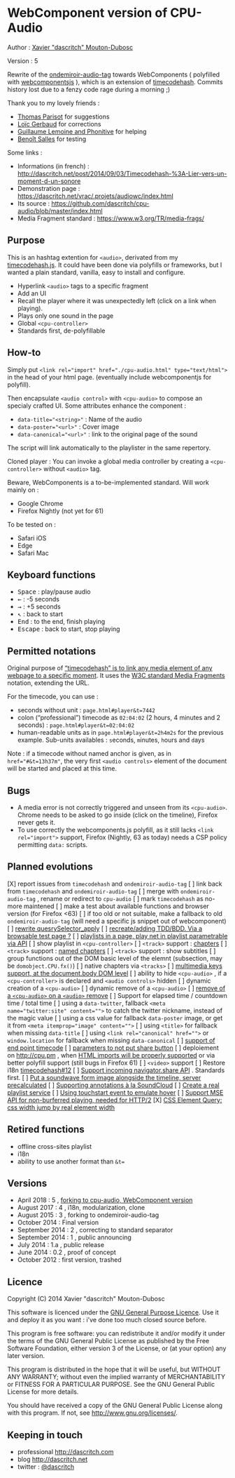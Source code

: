 WebComponent version of CPU-Audio
=================================

Author :  [Xavier "dascritch" Mouton-Dubosc](http://dascritch.com)

Version : 5

Rewrite of the [ondemiroir-audio-tag](https://github.com/dascritch/ondemiroir-audio-tag) towards WebComponents ( polyfilled with [webcomponentsjs](https://github.com/webcomponents/webcomponentsjs) ), which is an extension of [timecodehash](https://github.com/dascritch/timecodehash). Commits history lost due to a fenzy code rage during a morning ;)

Thank you to my lovely friends :
* [Thomas Parisot](https://oncletom.io/) for suggestions
* [Loïc Gerbaud](https://github.com/chibani) for corrections
* [Guillaume Lemoine and Phonitive](http://www.phonitive.fr/) for helping
* [Benoît Salles](https://twitter.com/infestedgrunt) for testing

Some links :
* Informations (in french) : <http://dascritch.net/post/2014/09/03/Timecodehash-%3A-Lier-vers-un-moment-d-un-sonore>
* Demonstration page : https://dascritch.net/vrac/.projets/audiowc/index.html
* Its source : https://github.com/dascritch/cpu-audio/blob/master/index.html
* Media Fragment standard : https://www.w3.org/TR/media-frags/

Purpose
-------

This is an hashtag extention for `<audio>`, derivated from my [timecodehash.js](https://github.com/dascritch/timecodehash). It could have been done via polyfills or frameworks, but I wanted a plain standard, vanilla, easy to install and configure.

* Hyperlink `<audio>` tags to a specific fragment
* Add an UI
* Recall the player where it was unexpectedly left (click on a link when playing).
* Plays only one sound in the page
* Global `<cpu-controller>` 
* Standards first, de-polyfillable

How-to
------

Simply put `<link rel="import" href="./cpu-audio.html" type="text/html">` in the head of your html page. (eventually include webcomponentjs for polyfill).

Then encapsulate  `<audio control>` with `<cpu-audio>` to compose an specialy crafted UI. Some attributes enhance the component :

* `data-title="<string>"` : Name of the audio
* `data-poster="<url>"` : Cover image
* `data-canonical="<url>"` : link to the original page of the sound

The script will link automatically to the playlister in the same repertory.

Cloned player : You can invoke a global media controller by creating a `<cpu-controller>` without `<audio>` tag.

Beware, WebComponents is a to-be-implemented standard. Will work mainly on : 

* Google Chrome
* Firefox Nightly (not yet for 61)

To be tested on :

* Safari iOS
* Edge
* Safari Mac

Keyboard functions
------------------

* <kbd>Space</kbd> : play/pause audio
* <kbd>←</kbd> : -5 seconds
* <kbd>→</kbd> : +5 seconds
* <kbd>↖</kbd> : back to start
* <kbd>End</kbd> : to the end, finish playing
* <kbd>Escape</kbd> : back to start, stop playing

Permitted notations
-------------------

Original purpose of [“timecodehash” is to link any media element of any webpage to a specific moment](https://github.com/dascritch/timecodehash). It uses the [W3C standard Media Fragments](https://www.w3.org/TR/media-frags/) notation, extending the URL. 

For the timecode, you can use :

* seconds without unit : `page.html#player&t=7442`
* colon (“professional”) timecode as `02:04:02` (2 hours, 4 minutes and 2 seconds) : `page.html#player&t=02:04:02`
* human-readable units as in `page.html#player&t=2h4m2s` for the previous example. Sub-units availables : `s`econds, `m`inutes, `h`ours and `d`ays

Note : if a timecode without named anchor is given, as in `href="#&t=13h37m"`, the very first `<audio controls>` element of the document will be started and placed at this time.

Bugs
----

- A media error is not correctly triggered and unseen from its  `<cpu-audio>`. Chrome needs to be asked to go inside (click on the timeline), Firefox never gets it.
- To use correctly the webcomponents.js polyfill, as it still lacks `<link rel="import">` support, Firefox (Nightly, 63 as today) needs a CSP policy permitting `data:` scripts.

Planned evolutions
------------------

[X] report issues from `timecodehash` and `ondemiroir-audio-tag`
[ ] link back from `timecodehash` and `ondemiroir-audio-tag`
[ ] merge with `ondemiroir-audio-tag` , rename or redirect to `cpu-audio`
[ ] mark `timecodehash` as no-more maintened
[ ] make a test about available functions and browser version (for Firefox <63)
[ ] if too old or not suitable, make a fallback to old `ondemiroir-audio-tag` (will need a specific js snippet out of webcomponent)
[ ] [rewrite quesrySelector_apply](https://github.com/dascritch/ondemiroir-audio-tag/issues/51)
[ ] [recreate/adding TDD/BDD.  Via a browsable test page ?](https://github.com/dascritch/ondemiroir-audio-tag/issues/35)
[ ] [playlists in a page, play net in playlist parametrable via API](https://github.com/dascritch/ondemiroir-audio-tag/issues/47)
[ ] show playlist in `<cpu-controller>`
[ ] `<track>` support : [chapters](https://github.com/dascritch/timecodehash/issues/1)
[ ] `<track>` support : [named chapters](https://github.com/dascritch/ondemiroir-audio-tag/issues/9)
[ ] `<track>` support : show subtitles 
[ ] group functions out of the DOM basic level of the elemnt (subsection, may be `domobject.CPU.fx()`)
[ ] native chapters via `<tracks>`
[ ] [multimedia keys support, at the document.body DOM level](https://github.com/dascritch/ondemiroir-audio-tag/issues/57)
[ ] ability to hide `<cpu-audio>` , if a `<cpu-controller>` is declared and `<audio controls>` hidden
[ ] dynamic creation of a `<cpu-audio>`
[ ] dynamic remove of a `<cpu-audio>`
[ ] [remove of a `<cpu-audio>` on a `<audio>` remove](https://github.com/dascritch/ondemiroir-audio-tag/issues/8)
[ ] Support for elapsed time / countdown time / total time
[ ] using a `data-twitter`, fallback `<meta name="twitter:site" content="">` to catch the twitter nickname, instead of the magic value
[ ] using a css value for fallback `data-poster` image, or get it from `<meta itemprop="image" content="">`
[ ] using `<title>` for fallback when missing `data-title`
[ ] using `<link rel="canonical" href="">` or `window.location` for fallback when missing `data-canonical`
[ ] [support of end point timecode](https://github.com/dascritch/ondemiroir-audio-tag/issues/25)
[ ] [parameters to not put share button](https://github.com/dascritch/ondemiroir-audio-tag/issues/26)
[ ] deploiement on <http://cpu.pm> , when [HTML imports will be properly supported](https://caniuse.com/#feat=imports) or via better polyfill support (still bugs in Firefox 61)
[ ] `<video>` support
[ ] Restore i18n [timecodehash#12](https://github.com/dascritch/timecodehash/issues/12)
[ ] [Support incoming navigator.share API](https://github.com/dascritch/ondemiroir-audio-tag/issues/55) . Standards first.
[ ] [Put a soundwave form image alongside the timeline, server precalculated](https://github.com/dascritch/ondemiroir-audio-tag/issues/52)
[ ] [Supporting annotations à la SoundCloud](https://github.com/dascritch/ondemiroir-audio-tag/issues/29)
[ ] [Create a real playlist service](https://github.com/dascritch/ondemiroir-audio-tag/issues/42)
[ ] [Using touchstart event to emulate hover](https://github.com/dascritch/ondemiroir-audio-tag/issues/37)
[ ] [Support MSE API for non-burferred playing, needed for HTTP/2](https://github.com/dascritch/ondemiroir-audio-tag/issues/22)
[X] [CSS Element Query: css width jump by real element width](https://github.com/dascritch/ondemiroir-audio-tag/issues/5)


Retired functions
-----------------

- offline cross-sites playlist
- i18n
- ability to use another format than `&t=`

Versions
--------

* April 2018 : 5 , [forking to cpu-audio, WebComponent version](https://github.com/dascritch/ondemiroir-audio-tag/issues/7#issuecomment-382043789)
* August 2017 : 4 , i18n, modularization, clone
* August 2015 : 3 , forking to ondemiroir-audio-tag
* October 2014 : Final version
* September 2014 : 2 , correcting to standard separator
* September 2014 : 1 , public announcing
* July 2014 : 1.a , public release
* June 2014 : 0.2 , proof of concept
* October 2012 : first version, trashed

Licence
-------

Copyright (C) 2014 Xavier "dascritch" Mouton-Dubosc

This software is licenced under the [GNU General Purpose Licence](http://www.gnu.org/licenses/gpl-3.0.txt).
Use it and deploy it as you want : i've done too much closed source before.

This program is free software: you can redistribute it and/or modify
it under the terms of the GNU General Public License as published by
the Free Software Foundation, either version 3 of the License, or
(at your option) any later version.

This program is distributed in the hope that it will be useful,
but WITHOUT ANY WARRANTY; without even the implied warranty of
MERCHANTABILITY or FITNESS FOR A PARTICULAR PURPOSE.  See the
GNU General Public License for more details.

You should have received a copy of the GNU General Public License
along with this program.  If not, see <http://www.gnu.org/licenses/>.

Keeping in touch
----------------

* professional <http://dascritch.com>
* blog <http://dascritch.net>
* twitter : [@dascritch](https://twitter.com/dascritch)
